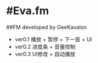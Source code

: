 #Eva.fm
======

##FM developed by GeeKavalon

- ver0.1 播放 + 暂停 + 下一首 + UI
- ver0.2 进度条 + 音量控制
- ver0.3 UI修改 + 自动播放
